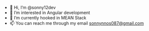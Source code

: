 - 👋 Hi, I’m @sonny12dev
- 👀 I’m interested in Angular development
- 🌱 I’m currently hooked in MEAN Stack
- 📫 You can reach me through my email sonnynnos087@gmail.com

<!---
sonny12dev/sonny12dev is a ✨ special ✨ repository because its `README.md` (this file) appears on your GitHub profile.
You can click the Preview link to take a look at your changes.
--->
